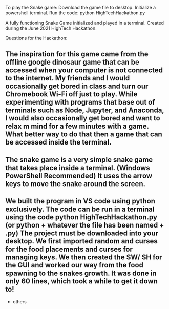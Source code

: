 To play the Snake game: 
  Download the game file to desktop.
  Initialize a powershell terminal. 
  Run the code: python HighTechHackathon.py

A fully functioning Snake Game initialized and played in a terminal. Created during the June 2021 HighTech Hackathon.

Questions for the Hackathon:

## The inspiration for this game came from the offline google dinosaur game that can be accessed when your computer is not connected to the internet. My friends and I would occasionally get bored in class and turn our Chromebook Wi-Fi off just to play. While experimenting with programs that base out of terminals such as Node, Jupyter, and Anaconda, I would also occasionally get bored and want to relax m mind for a few minutes with a game. What better way to do that then a game that can be accessed inside the terminal. 
## The snake game is a very simple snake game that takes place inside a terminal. (Windows PowerShell Recommended) It uses the arrow keys to move the snake around the screen. 

## We built the program in VS code using python exclusively. The code can be run in a terminal using the code python HighTechHackathon.py (or python + whatever the file has been named + .py) The project must be downloaded into your desktop. We first imported random and curses for the food placements and curses for managing keys. We then created the SW/ SH for the GUI and worked our way from the food spawning to the snakes growth. It was done in only 60 lines, which took a while to get it down to!

+ others

